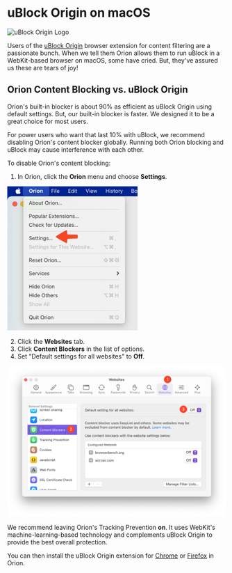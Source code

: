 # uBlock Origin on macOS

<img src="./media/ublock.jpeg" width="150" alt="uBlock Origin Logo"><br />

Users of the [uBlock Origin](https://en.wikipedia.org/wiki/UBlock_Origin) browser extension for content filtering are a passionate bunch. When we tell them Orion allows them to run uBlock in a WebKit-based browser on macOS, some have cried. But, they've assured us these are tears of joy!

<a name="orion_vs_ublock"></a>
## Orion Content Blocking vs. uBlock Origin
Orion's built-in blocker is about 90% as efficient as uBlock Origin using default settings. But, our built-in blocker is faster. We designed it to be a great choice for most users.

For power users who want that last 10% with uBlock, we recommend disabling Orion's content blocker globally. Running both Orion blocking and uBlock may cause interference with each other.

To disable Orion's content blocking:

1. In Orion, click the **Orion** menu and choose **Settings**.

<img src="./../features/media/macos_orion_settings_menu.png" width="300" alt="Orion Settings Menu Option"><br />

2. Click the **Websites** tab.
3. Click  **Content Blockers** in the list of options.
4. Set "Default settings for all websites" to **Off**.

<img src="./media/macos_content_blockers_off.png" width="650" alt="macOS Content Blockers Off"><br />

We recommend leaving Orion's Tracking Prevention **on**. It uses WebKit's machine-learning-based technology and complements uBlock Origin to provide the best overall protection.

You can then install the uBlock Origin extension for [Chrome](https://chrome.google.com/webstore/detail/ublock-origin/cjpalhdlnbpafiamejdnhcphjbkeiagm) or [Firefox](https://addons.mozilla.org/en-US/firefox/addon/ublock-origin/) in Orion.
